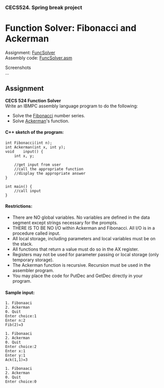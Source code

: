 ### CECS524. Spring break project
# Function Solver: Fibonacci and Ackerman

Assignment: [FuncSolver](#Assignment)  
Assembly code: [FuncSolver.asm](../FuncSolver.asm)  

Screenshots  
...


## Assignment

**CECS 524  Function Solver**  
Write an IBMPC assembly language program to do the following:
- Solve the [Fibonacci](http://www.nist.gov/dads/HTML/fibonacciNumber.html) number series.
- Solve [Ackerman](http://www.nist.gov/dads/HTML/ackermann.html)'s function.

#### C++ sketch of the program:
```
int	Fibonacci(int n);
int	Ackerman(int x, int y);
void	input() {
	int	x, y;

	//get input from user
	//call the appropriate function
	//display the appropriate answer
}

int main() {
	//call input
}
```

#### Restrictions:
- There are NO global variables. No variables are defined in the data segment except strings necessary for the prompts.
- THERE IS TO BE NO I/O within Ackerman and Fibonacci. All I/O is in a procedure called input.
- All local storage, including parameters and local variables must be on the stack.
- All functions that return a value must do so in the AX register.
- Registers may not be used for parameter passing or local storage (only temporary storage).
- The Ackerman function is recursive. Recursion must be used in the assembler program.
- You may place the code for PutDec and GetDec directly in your program.

#### Sample input:
```
1. Fibonaaci
2. Ackerman
0. Quit
Enter choice:1
Enter n:2
Fib(2)=3
```
```
1. Fibonaaci
2. Ackerman
0. Quit
Enter choice:2
Enter x:1
Enter y:1
Ack(1,1)=3
```
```
1. Fibonaaci
2. Ackerman
0. Quit
Enter choice:0
```
